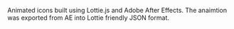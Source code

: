 Animated icons built using Lottie.js and Adobe After Effects.
The anaimtion was exported from AE into Lottie friendly JSON format.
